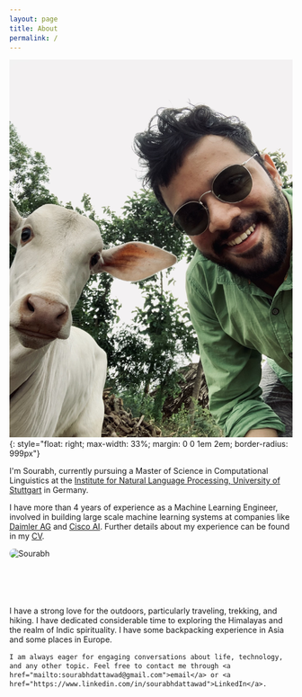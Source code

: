 ```yaml
---
layout: page
title: About
permalink: /
---
```


![Sourabh](/assets/images/profile2.jpg){: style="float: right; max-width: 33%; margin: 0 0 1em 2em; border-radius: 999px"}

    
I'm Sourabh, currently pursuing a Master of Science in Computational Linguistics at the [Institute for Natural Language Processing, University of Stuttgart](https://www.uni-stuttgart.de/en/study/study-programs/Computational-Linguistics-M.Sc-00001./) in Germany.

I have more than 4 years of experience as a Machine Learning Engineer, involved in building large scale machine learning systems at companies like  [Daimler AG](https://www.daimler.com/) and [Cisco AI](https://www.cisco.com/). Further details about my experience can be found in my [CV](https://europa.eu/europass/eportfolio/screen/share/documents/262ffc37-9995-4caa-850d-bce30690521d?lang=en).

<div style="float: left; max-width: 35%; margin: 0 2em 1em 0; text-align: left;">
    <img src="/assets/images/profile3.gif" alt="Sourabh" style="border-radius: 500px;">
</div>
<br>
<br>
<br>
<br>
<br>
<br>
<div>
    I have a strong love for the outdoors, particularly traveling, trekking, and hiking. I have dedicated considerable time to exploring the Himalayas and the realm of Indic spirituality. I have some backpacking experience in Asia and some places in Europe.

    I am always eager for engaging conversations about life, technology, and any other topic. Feel free to contact me through <a href="mailto:sourabhdattawad@gmail.com">email</a> or <a href="https://www.linkedin.com/in/sourabhdattawad">LinkedIn</a>.
</div>
